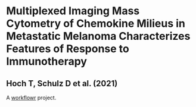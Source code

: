 # Multiplexed Imaging Mass Cytometry of Chemokine Milieus in Metastatic Melanoma Characterizes Features of Response to Immunotherapy
## Hoch T, Schulz D et al. (2021)

A [workflowr][] project.

[workflowr]: https://github.com/jdblischak/workflowr
